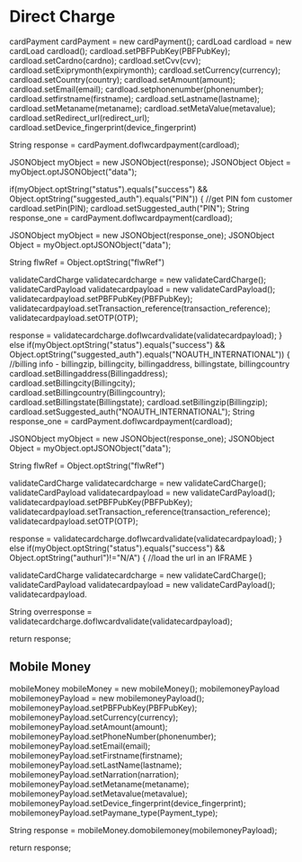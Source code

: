 # Direct Charge

cardPayment cardPayment = new cardPayment();
cardLoad cardload = new cardLoad cardload();
cardload.setPBFPubKey(PBFPubKey);
cardload.setCardno(cardno);
cardload.setCvv(cvv);
cardload.setExiprymonth(expirymonth);
cardload.setCurrency(currency);
cardload.setCountry(country);
cardload.setAmount(amount);
cardload.setEmail(email);
cardload.setphonenumber(phonenumber);
cardload.setfirstname(firstname);
cardload.setLastname(lastname);
cardload.setMetaname(metaname);
cardload.setMetaValue(metavalue);
cardload.setRedirect_url(redirect_url);
cardload.setDevice_fingerprint(device_fingerprint)
  
String response = cardPayment.doflwcardpayment(cardload);

JSONObject myObject = new JSONObject(response);
JSONObject Object = myObject.optJSONObject("data");

if(myObject.optString("status").equals("success") && Object.optString("suggested_auth").equals("PIN"))
{
  //get PIN fom customer
  cardload.setPin(PIN);
  cardload.setSuggested_auth("PIN");
  String response_one = cardPayment.doflwcardpayment(cardload);
  
JSONObject myObject = new JSONObject(response_one);
JSONObject Object = myObject.optJSONObject("data");
  
String flwRef = Object.optString("flwRef")
  
validateCardCharge validatecardcharge = new validateCardCharge();
validateCardPayload validatecardpayload = new validateCardPayload();
validatecardpayload.setPBFPubKey(PBFPubKey);
validatecardpayload.setTransaction_reference(transaction_reference);
validatecardpayload.setOTP(OTP);
  
response = validatecardcharge.doflwcardvalidate(validatecardpayload);
}
else if(myObject.optString("status").equals("success") && Object.optString("suggested_auth").equals("NOAUTH_INTERNATIONAL"))
{
  //billing info - billingzip, billingcity, billingaddress, billingstate, billingcountry
  cardload.setBillingaddress(Billingaddress);
  cardload.setBillingcity(Billingcity);
  cardload.setBillingcountry(Billingcountry);
  cardload.setBillingstate(Billingstate);
  cardload.setBillingzip(Billingzip);
  cardload.setSuggested_auth("NOAUTH_INTERNATIONAL");
  String response_one = cardPayment.doflwcardpayment(cardload);
  
JSONObject myObject = new JSONObject(response_one);
JSONObject Object = myObject.optJSONObject("data");
  
String flwRef = Object.optString("flwRef")
  
validateCardCharge validatecardcharge = new validateCardCharge();
validateCardPayload validatecardpayload = new validateCardPayload();
validatecardpayload.setPBFPubKey(PBFPubKey);
validatecardpayload.setTransaction_reference(transaction_reference);
validatecardpayload.setOTP(OTP);
  
response = validatecardcharge.doflwcardvalidate(validatecardpayload);
}
else if(myObject.optString("status").equals("success") && Object.optString("authurl")!="N/A")
{
  //load the url in an IFRAME
}

validateCardCharge validatecardcharge = new validateCardCharge();
validateCardPayload validatecardpayload = new validateCardPayload();
validatecardpayload.
  
String overresponse = validatecardcharge.doflwcardvalidate(validatecardpayload);

return response;


## Mobile Money
mobileMoney mobileMoney = new mobileMoney();
mobilemoneyPayload mobilemoneyPayload = new mobilemoneyPayload();
mobilemoneyPayload.setPBFPubKey(PBFPubKey);
mobilemoneyPayload.setCurrency(currency);
mobilemoneyPayload.setAmount(amount);
mobilemoneyPayload.setPhoneNumber(phonenumber);
mobilemoneyPayload.setEmail(email);
mobilemoneyPayload.setFirstname(firstname);
mobilemoneyPayload.setLastName(lastname);
mobilemoneyPayload.setNarration(narration);
mobilemoneyPayload.setMetaname(metaname);
mobilemoneyPayload.setMetavalue(metavalue);
mobilemoneyPayload.setDevice_fingerprint(device_fingerprint);
mobilemoneyPayload.setPaymane_type(Payment_type);

String response = mobileMoney.domobilemoney(mobilemoneyPayload);

return response;
